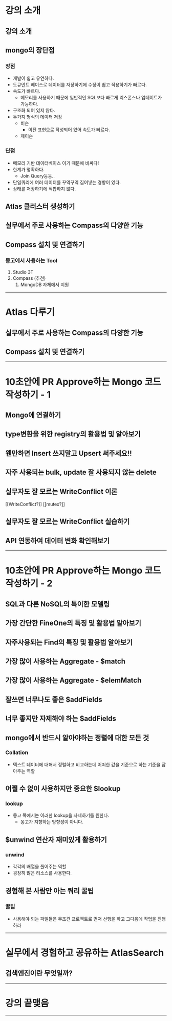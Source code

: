 # 강의 소개
## 강의 소개
## mongo의 장단점
### 장점
- 개발이 쉽고 유연하다.
- 도큐먼트 베이스로 데이터를 저장하기에 수정이 쉽고 적용하기가 빠르다.
- 속도가 빠르다.
	- 메모리를 사용하기 때문에 일반적인 SQL보다 빠르게 리스폰스나 업데이트가 가능하다.
- 구조화 되어 있지 않다.
- 두가지 형식의 데이터 저장
	- 비슨
		- 이진 표현으로 작성되어 있어 속도가 빠르다.
	- 제이슨
### 단점
- 메모리 기반 데이터베이스 이기 때문에 비싸다!
- 한계가 명확하다.
	- Join Query등등..
- 단일쿼리에 여러 데이터를 꾸역꾸역 집어넣는 경향이 있다.
- 상태를 저장하기에 적합하지 않다.
## Atlas 클러스터 생성하기
## 실무에서 주로 사용하는 Compass의 다양한 기능
## Compass 설치 및 연결하기
### 몽고에서 사용하는 Tool
1. Studio 3T
2. Compass (추천)
	1. MongoDB 자체에서 지원

****
# Atlas 다루기
## 실무에서 주로 사용하는 Compass의 다양한 기능
## Compass 설치 및 연결하기
****
# 10초안에 PR Approve하는 Mongo 코드 작성하기 - 1
## Mongo에 연결하기
## type변환을 위한 registry의 활용법 및 알아보기
## 웬만하면 Insert 쓰지말고 Upsert 써주세요!!
## 자주 사용되는 bulk, update 잘 사용되지 않는 delete
## 실무자도 잘 모르는 WriteConflict 이론
[[WriteConflict?]]
[[mutex?]]
## 실무자도 잘 모르는 WriteConflict 실습하기
## API 연동하여 데이터 변화 확인해보기
****
# 10초안에 PR Approve하는 Mongo 코드 작성하기 - 2
## SQL과 다른 NoSQL의 특이한 모델링
## 가장 간단한 FineOne의 특징 및 활용법 알아보기
## 자주사용되는 Find의 특징 및 활용법 알아보기
## 가장 많이 사용하는 Aggregate - $match
## 가장 많이 사용하는 Aggregate - $elemMatch
## 잘쓰면 너무나도 좋은 $addFields
## 너무 좋지만 자제해야 하는 $addFields
## mongo에서 반드시 알아야하는 정렬에 대한 모든 것
### Collation
- 텍스트 데이터에 대해서 정렬하고 비교하는데 어떠한 값을 기준으로 하는 기준을 잡아주는 역할
## 어쩔 수 없이 사용하지만 중요한 $lookup
### lookup
- 몽고 쪽에서는 이러한 lookup을 자제하기를 원한다.
	- 몽고가 지향하는 방향성이 아니다.
## $unwind 연산자 재미있게 활용하기
### unwind
- 각각의 배열을 풀어주는 역할
- 굉장히 많은 리소스를 사용한다.
## 경험해 본 사람만 아는 쿼리 꿀팁
### 꿀팁
- 사용해야 되는 파일들은 무조건 프로젝트로 먼저 선행을 하고 그다음에 작업을 진행하라
****
# 실무에서 경험하고 공유하는 AtlasSearch
## 검색엔진이란 무엇일까?


****
# 강의 끝맺음

****